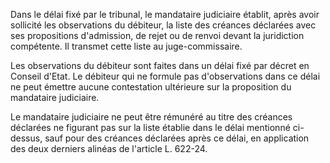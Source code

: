 Dans le délai fixé par le tribunal, le mandataire judiciaire établit, après avoir sollicité les observations du débiteur, la liste des créances déclarées avec ses propositions d'admission, de rejet ou de renvoi devant la juridiction compétente. Il transmet cette liste au juge-commissaire. 


Les observations du débiteur sont faites dans un délai fixé par décret en Conseil d'Etat. Le débiteur qui ne formule pas d'observations dans ce délai ne peut émettre aucune contestation ultérieure sur la proposition du mandataire judiciaire. 


Le mandataire judiciaire ne peut être rémunéré au titre des créances déclarées ne figurant pas sur la liste établie dans le délai mentionné ci-dessus, sauf pour des créances déclarées après ce délai, en application des deux derniers alinéas de l'article L. 622-24.


  

